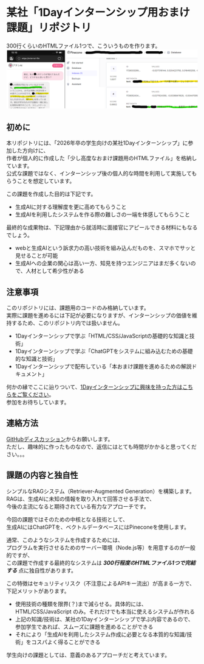 # 某社「1Dayインターンシップ用おまけ課題」リポジトリ
300行くらいのHTMLファイル1つで、こういうものを作ります。
![Project Overview](./img/forREADME2.png)

## 初めに
本リポジトリには、「2026年卒の学生向けの某社1Dayインターンシップ」に参加した方向けに、  
作者が個人的に作成した「少し高度なおまけ課題用のHTMLファイル」を格納しています。  
公式な課題ではなく、インターンシップ後の個人的な時間を利用して実施してもらうことを想定しています。

この課題を作成した目的は下記です。
- 生成AIに対する理解度を更に高めてもらうこと
- 生成AIを利用したシステムを作る際の難しさの一端を体感してもらうこと

最終的な成果物は、下記理由から就活時に面接官にアピールできる材料にもなるでしょう。
- webと生成AIという訴求力の高い技術を組み込んだものを、スマホでサッと見せることが可能
- 生成AIへの企業の関心は高い一方、知見を持つエンジニアはまだ多くないので、人材として希少性がある

## 注意事項
このリポジトリには、課題用のコードのみ格納しています。  
実際に課題を進めるには下記が必要になりますが、インターンシップの価値を維持するため、このリポジトリ内では扱いません。  
- 1Dayインターンシップで学ぶ「HTML/CSS/JavaScriptの基礎的な知識と技術」
- 1Dayインターンシップで学ぶ「ChatGPTをシステムに組み込むための基礎的な知識と技術」
- 1Dayインターンシップで配布している「本おまけ課題を進めるための解説ドキュメント」
  
何かの縁でここに辿りついて、[1Dayインターンシップに興味を持った方はこちらをご覧ください](https://job.mynavi.jp/26/pc/corpinfo/displayInternship/index?optNo=-C7Wa&corpId=66889)。  
参加をお待ちしています。

## 連絡方法
[GitHubディスカッション](https://github.com/Toms-Ito/SimpleRAG/discussions)からお願いします。  
ただし、趣味的に作ったものなので、返信にはとても時間がかかると思ってください。。。

## 課題の内容と独自性
シンプルなRAGシステム（Retriever-Augmented Generation）を構築します。  
RAGは、生成AIに未知の情報を取り入れて回答させる手法で、  
今後の主流になると期待されている有力なアプローチです。  
  
今回の課題ではそのための中核となる技術として、  
生成AIにはChatGPTを、ベクトルデータベースにはPineconeを使用します。  
    
通常、このようなシステムを作成するためには、  
プログラムを実行させるためのサーバー環境（Node.js等）を用意するのが一般的ですが、  
この課題で作成する最終的なシステムは ***300行程度のHTMLファイル1つで完結する*** 点に独自性があります。  
  
この特徴はセキュリティリスク（不注意によるAPIキー流出）が高まる一方で、下記メリットがあります。
- 使用技術の種類を限界(？)まで減らせる。具体的には、HTML/CSS/JavaScript のみ。それだけでも本当に使えるシステムが作れる
- 上記の知識/技術は、某社の1Dayインターンシップで学ぶ内容であるので、参加学生であれば、スムーズに課題を進めることができる
- それにより「生成AIを利用したシステム作成に必要となる本質的な知識/技術」をコスパよく得ることができる
  
学生向けの課題としては、意義のあるアプローチだと考えています。
